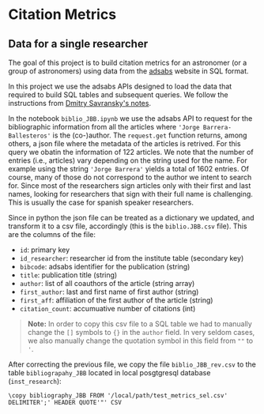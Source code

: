 # Citation Metrics

## Data for a single researcher

The goal of this project is to build citation metrics for an astronomer (or a group of astronomers) using data from the [adsabs](https://ui.adsabs.harvard.edu/) website in SQL format. 

In this project we use the adsabs APIs designed to load the data that required to build SQL tables and subsequent queries. We follow the instructions from [Dmitry Savransky's notes](https://gist.github.com/dsavransky). 

In the notebook ```biblio_JBB.ipynb``` we use the adsabs API to request for the bibliographic information from all the articles where `'Jorge Barrera-Ballesteros'` is the (co-)author. The `request.get` function returns, among others, a json file where the metadata of the articles is retrived. For this query we obatin the information of 122 articles. We note that the number of entries (i.e., articles) vary depending on the string used for the name. For example using the string `'Jorge Barrera'` yields a total of 1602 entries. Of course, many of those do not correspond to the author we intent to search for. Since most of the researchers sign articles only with their first and last names, looking for researchers that sign with their full name is challenging. This is usually the case for spanish speaker researchers.

Since in python the json file can be treated as a dictionary we updated, and transform it to a csv file, accordingly (this is the `biblio.JBB.csv` file). This are the columns of the file:

* `id`: primary key
* `id_researcher`: researcher id from the institute table (secondary key)
* `bibcode`: adsabs identifier for the publication (string)
* `title`: publication title (string)
* `author`: list of all coauthors of the article (string array)
* `first_author`: last and first name of first author (string)
* `first_aff`: affiliation of the first author of the article (string)
* `citation_count`: accumuative number of citations (int) 

> **Note:**
>  In order to copy this csv file to a SQL table we had to manually change the `[]` symbols to `{}` in the `author` field. In very seldom cases, we also manually change the quotation symbol in this field from `""` to `'`. 

After correcting the previous file, we copy the file `biblio_JBB_rev.csv` to the table `bibliograpahy_JBB` located in local posgtgresql database (`inst_research`):
```
\copy bibliography_JBB FROM '/local/path/test_metrics_sel.csv' DELIMITER';' HEADER QUOTE'"' CSV
```
